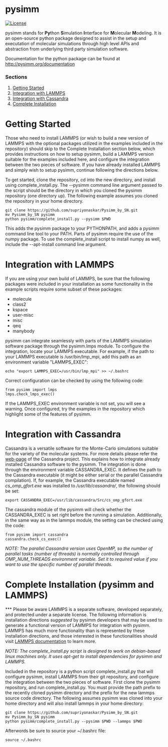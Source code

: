 pysimm
======

[![License](https://img.shields.io/badge/license-MIT-blue.svg)](http://opensource.org/licenses/MIT)

pysimm stands for <b>Py</b>thon <b>S</b>imulation <b>I</b>nterface for <b>M</b>olecular <b>M</b>odeling. It is an open-source python package designed to assist in the setup and executation of molecular simulations through high level APIs and abstraction from underlying third party simulation software.

Documentation for the python package can be found at http://pysimm.org/documentation

### Sections
1. [Getting Started](#getting-started)
2. [Integration with LAMMPS](#integration-with-lammps) 
3. [Integration with Cassandra](#integration-with-cassandra)
4. [Complete Installation](#complete-installation-pysimm-and-lammps)



Getting Started
===============

Those who need to install LAMMPS (or wish to build a new version of LAMMPS with the optional packages utilized in the examples included in the repository) should skip to the Complete Installation section below, which provides instructions on how to setup pysimm, build a LAMMPS version suitable for the examples included here, and configure the integration between the two pieces of software. If you have already installed LAMMPS and simply wish to setup pysimm, continue following the directions below.

To get started, clone the repository, cd into the new directory, and install using complete_install.py. The --pysimm command line argument passed to the script should be the directory in which you cloned the pysimm repository (one directory up). The following example assumes you cloned the repository in your home directory.

```
git clone https://github.com/supriyonaskar/Pysimm_by_SN.git
mv Pysimm_by_SN pysimm
python pysimm/complete_install.py --pysimm $PWD
```

This adds the pysimm package to your PYTHONPATH, and adds a pysimm command line tool to your PATH. Parts of pysimm require the use of the numpy package. To use the complete_install script to install numpy as well, include the --apt-install command line argument.

Integration with LAMMPS
=======================

If you are using your own build of LAMMPS, be sure that the following packages were included in your installation as some functionality in the example scripts require some subset of these packages:
  -  molecule
  -  class2
  -  kspace
  -  user-misc
  -  misc
  -  qeq
  -  manybody

pysimm can integrate seamlessly with parts of the LAMMPS simulation software package through the pysimm.lmps module. To configure the integration, locate your LAMMPS executable. For example, if the path to your LAMMPS executable is /usr/bin/lmp_mpi, add this path as an environment variable "LAMMPS_EXEC":

```echo "export LAMMPS_EXEC=/usr/bin/lmp_mpi" >> ~/.bashrc```

Correct configuration can be checked by using the following code:

```
from pysimm import lmps
lmps.check_lmps_exec()
```

If the LAMMPS_EXEC environment variable is not set, you will see a warning. Once configured, try the examples in the repository which highlight some of the features of pysimm.


Integration with Cassandra 
==========================
<a name="CSintegration"></a>
Cassandra is a versatile software for the Monte-Carlo simulations suitable for the variety of the molecular systems. For more details please refer the [web-page](https://cassandra.nd.edu/) of the Cassandra project. This explains how to integrate already installed Cassandra software to the pysimm. The integration is done through the environment variable CASSANDRA_EXEC. It defines the path to the Cassandra executable (it might be either serial or the parallel Cassandra compilation). If, for example, the Cassandra executable named *cs_omp_gfort.exe* was installed to */usr/lib/cassandra/*, the following should be set:

```export CASSANDRA_EXEC=/usr/lib/cassandra/Src/cs_omp_gfort.exe```

The cassandra module of the pysimm will check whether the CASSANDRA_EXEC is set right before the running a simulation. Additionally, in the same way as in the lammps module, the setting can be checked using the code:

```
from pysimm import cassandra
cassandra.check_cs_exec()
```
<i>NOTE: The parallel Cassandra version uses OpenMP, so the number of parallel tasks (number of threads) is normally controlled through OMP_NUM_THREADS environment variable. Set it to required value if you want to use the specific number of parallel threads.</i>


Complete Installation (pysimm and LAMMPS)
=========================================

*** Please be aware LAMMPS is a separate software, developed separately, and protected under a separate license. The following information is installation directions <i>suggested</i> by pysimm developers that may be used to generate a functional version of LAMMPS for integration with pysimm. LAMMPS has much more functionality than is represented by these installation directions, and those interested in these functionalities should visit [LAMMPS documentation](http://lammps.sandia.gov/doc/Manual.html) to learn more. 

<i>NOTE: The complete_install.py script is designed to work on debian-based linux machines only. It uses apt-get to install dependencies for pysimm and LAMMPS.</i>

Included in the repository is a python script complete_install.py that will configure pysimm, install LAMMPS from their git repository, and configure the integration between the two pieces of software. First clone the pysimm repository, and run complete_install.py. You must provide the path prefix to the recently cloned pysimm directory and the prefix for the new lammps source code directory. The following assumes pysimm was cloned into your home directory and will also install lammps in your home directory:

```
git clone https://github.com/supriyonaskar/Pysimm_by_SN.git
mv Pysimm_by_SN pysimm
python pysimm/complete_install.py --pysimm $PWD --lammps $PWD
```

Afterwords be sure to source your ~/.bashrc file:

```source ~/.bashrc```



